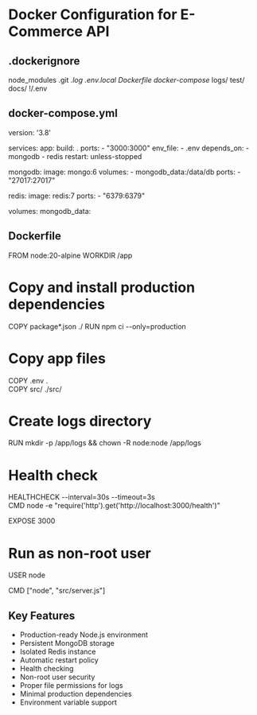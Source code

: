 # Docker Configuration for E-Commerce API

## .dockerignore
node_modules
.git
*.log
.env.local
Dockerfile
docker-compose*
logs/
test/
docs/
!/.env

## docker-compose.yml
version: '3.8'

services:
  app:
    build: .
    ports:
      - "3000:3000"
    env_file:
      - .env
    depends_on:
      - mongodb
      - redis
    restart: unless-stopped

  mongodb:
    image: mongo:6
    volumes:
      - mongodb_data:/data/db
    ports:
      - "27017:27017"

  redis:
    image: redis:7
    ports:
      - "6379:6379"

volumes:
  mongodb_data:

## Dockerfile
FROM node:20-alpine
WORKDIR /app

# Copy and install production dependencies
COPY package*.json ./
RUN npm ci --only=production

# Copy app files
COPY .env .                     
COPY src/ ./src/

# Create logs directory
RUN mkdir -p /app/logs && chown -R node:node /app/logs

# Health check
HEALTHCHECK --interval=30s --timeout=3s \
  CMD node -e "require('http').get('http://localhost:3000/health')"

EXPOSE 3000

# Run as non-root user
USER node

CMD ["node", "src/server.js"]

## Key Features
- Production-ready Node.js environment
- Persistent MongoDB storage
- Isolated Redis instance
- Automatic restart policy
- Health checking
- Non-root user security
- Proper file permissions for logs
- Minimal production dependencies
- Environment variable support